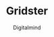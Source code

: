 ---
title: Gridster
github: https://github.com/DigitalMindCH/gridster-jekyll-theme
demo: http://digitalmind.ch/themes/gridster-jekyll-theme/demo/
author: Digitalmind
ssg:
  - Jekyll
cms:
  - No Cms
---